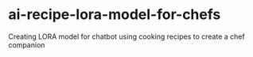 # ai-recipe-lora-model-for-chefs
Creating LORA model for chatbot using cooking recipes to create a chef companion
